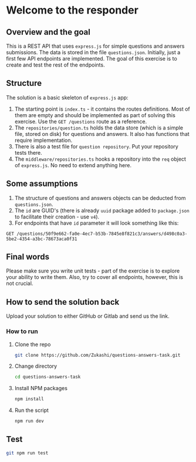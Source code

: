# Welcome to the responder

## Overview and the goal

This is a REST API that uses `express.js` for simple questions and answers submissions. The data is stored in the file `questions.json`. Initially, just a first few API endpoints are implemented. The goal of this exercise is to create and test the rest of the endpoints.

## Structure

The solution is a basic skeleton of `express.js` app:

1. The starting point is `index.ts` - it contains the routes definitions. Most of them are empty and should be implemented as part of solving this exercise. Use the `GET /questions` route as a reference.
2. The `repositories/question.ts` holds the data store (which is a simple file, stored on disk) for questions and answers. It also has functions that require implementation.
3. There is also a test file for `question repository`. Put your repository tests there.
4. The `middleware/repositories.ts` hooks a repository into the `req` object of `express.js`. No need to extend anything here.

## Some assumptions

1. The structure of questions and answers objects can be deducted from `questions.json`.
2. The `id` are GUID's (there is already `uuid` package added to `package.json` to facilitate their creation - use `v4`).
3. For endpoints that have `id` parameter it will look something like this:

```
GET /questions/50f9e662-fa0e-4ec7-b53b-7845e8f821c3/answers/d498c0a3-5be2-4354-a3bc-78673aca0f31
```

## Final words

Please make sure you write unit tests - part of the exercise is to explore your ability to write them. Also, try to cover all endpoints, however, this is not crucial.

## How to send the solution back

Upload your solution to either GitHub or Gitlab and send us the link.

### How to run

1. Clone the repo
   ```sh
   git clone https://github.com/Zukashi/questions-answers-task.git
   ```
2. Change directory
   ```sh
   cd questions-answers-task
   ```
3. Install NPM packages
   ```sh
   npm install
   ```
4. Run the script
   ```sh
   npm run dev
   ```
   
## Test 
   ```sh
   git npm run test
   ```